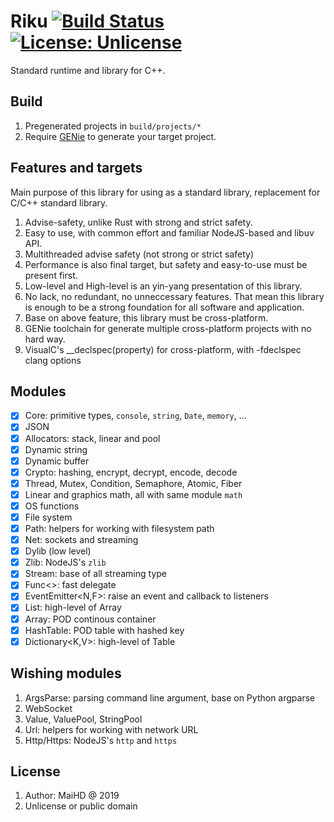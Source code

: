 # Riku [![Build Status](https://www.travis-ci.org/maihd/riku.svg?branch=master)](https://www.travis-ci.org/maihd/riku) [![License: Unlicense](https://img.shields.io/badge/license-Unlicense-blue.svg)](http://unlicense.org/)
Standard runtime and library for C++.

## Build
1. Pregenerated projects in `build/projects/*`
2. Require [GENie](https://github.com/bkaradzic/GENie) to generate your target project.

## Features and targets
Main purpose of this library for using as a standard library, replacement for C/C++ standard library.
1. Advise-safety, unlike Rust with strong and strict safety.
2. Easy to use, with common effort and familiar NodeJS-based and libuv API.
3. Multithreaded advise safety (not strong or strict safety)
4. Performance is also final target, but safety and easy-to-use must be present first.
5. Low-level and High-level is an yin-yang presentation of this library.
6. No lack, no redundant, no unneccessary features. That mean this library is enough to be a strong foundation for all software and application.
7. Base on above feature, this library must be cross-platform.
8. GENie toolchain for generate multiple cross-platform projects with no hard way.
9. VisualC's __declspec(property) for cross-platform, with -fdeclspec clang options

## Modules
* [x] Core: primitive types, `console`, `string`, `Date`, `memory`, ...
* [x] JSON
* [x] Allocators: stack, linear and pool
* [x] Dynamic string
* [x] Dynamic buffer
* [x] Crypto: hashing, encrypt, decrypt, encode, decode
* [x] Thread, Mutex, Condition, Semaphore, Atomic, Fiber
* [x] Linear and graphics math, all with same module `math`
* [x] OS functions
* [x] File system
* [x] Path: helpers for working with filesystem path
* [x] Net: sockets and streaming
* [x] Dylib (low level)
* [x] Zlib: NodeJS's `zlib`
* [x] Stream: base of all streaming type
* [x] Func<>: fast delegate
* [x] EventEmitter<N,F>: raise an event and callback to listeners
* [x] List<T>: high-level of Array
* [x] Array<T>: POD continous container
* [x] HashTable<V>: POD table with hashed key
* [x] Dictionary<K,V>: high-level of Table

## Wishing modules

1. ArgsParse: parsing command line argument, base on Python argparse
2. WebSocket
3. Value, ValuePool, StringPool
4. Url: helpers for working with network URL 
5. Http/Https: NodeJS's `http` and `https`

## License
1. Author: MaiHD @ 2019
2. Unlicense or public domain